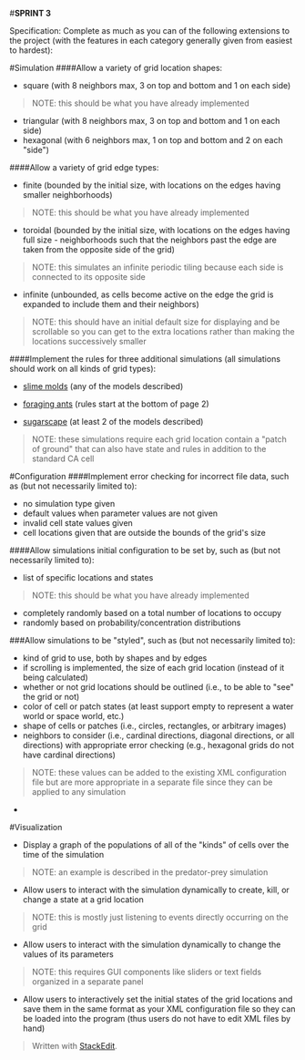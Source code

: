 #**SPRINT 3**

Specification:
Complete as much as you can of the following extensions to the project (with the features in each category generally given from easiest to hardest):


#Simulation
####Allow a variety of grid location shapes:
- square (with 8 neighbors max, 3 on top and bottom and 1 on each side)
>NOTE: this should be what you have already implemented

- triangular (with 8 neighbors max, 3 on top and bottom and 1 on each side)
- hexagonal (with 6 neighbors max, 1 on top and bottom and 2 on each "side")

####Allow a variety of grid edge types:
- finite (bounded by the initial size, with locations on the edges having smaller neighborhoods)
>NOTE: this should be what you have already implemented

- toroidal (bounded by the initial size, with locations on the edges having full size - neighborhoods such that the neighbors past the edge are taken from the opposite side of the grid)
>NOTE: this simulates an infinite periodic tiling because each side is connected to its opposite side

- infinite (unbounded, as cells become active on the edge the grid is expanded to include them and their neighbors)
>NOTE: this should have an initial default size for displaying and be scrollable so you can get to the extra locations rather than making the locations successively smaller

####Implement the rules for three additional simulations (all simulations should work on all kinds of grid types):
- [slime molds](http://zool33.uni-graz.at/schmickl/Self-organization/Group_behavior/Slime_mold_behavior/slime_mold_behavior.html) (any of the models described)

- [foraging ants](http://cs.gmu.edu/~eclab/projects/mason/publications/alife04ant.pdf) (rules start at the bottom of page 2)

- [sugarscape](http://www2.le.ac.uk/departments/interdisciplinary-science/research/the-sugarscape) (at least 2 of the models described)
>NOTE: these simulations require each grid location contain a "patch of ground" that can also have state and rules in addition to the standard CA cell



#Configuration
####Implement error checking for incorrect file data, such as (but not necessarily limited to):
- no simulation type given
- default values when parameter values are not given
- invalid cell state values given
- cell locations given that are outside the bounds of the grid's size

####Allow simulations initial configuration to be set by, such as (but not necessarily limited to):
- list of specific locations and states
>NOTE: this should be what you have already implemented

- completely randomly based on a total number of locations to occupy
- randomly based on probability/concentration distributions

###Allow simulations to be "styled", such as (but not necessarily limited to):
- kind of grid to use, both by shapes and by edges
- if scrolling is implemented, the size of each grid location (instead of it being calculated)
- whether or not grid locations should be outlined (i.e., to be able to "see" the grid or not)
- color of cell or patch states (at least support empty to represent a water world or space world, etc.)
- shape of cells or patches (i.e., circles, rectangles, or arbitrary images)
- neighbors to consider (i.e., cardinal directions, diagonal directions, or all directions) with appropriate error checking (e.g., hexagonal grids do not have cardinal directions)
>NOTE: these values can be added to the existing XML configuration file but  are more appropriate in a separate file since they can be applied to any simulation

- 

#Visualization
- Display a graph of the populations of all of the "kinds" of cells over the time of the simulation
>NOTE: an example is described in the predator-prey simulation

- Allow users to interact with the simulation dynamically to create, kill, or change a state at a grid location
>NOTE: this is mostly just listening to events directly occurring on the grid

- Allow users to interact with the simulation dynamically to change the values of its parameters
>NOTE: this requires GUI components like sliders or text fields organized in a separate panel

- Allow users to interactively set the initial states of the grid locations and save them in the same format as your XML configuration file so they can be loaded into the program (thus users do not have to edit XML files by hand)


> Written with [StackEdit](https://stackedit.io/).

